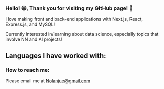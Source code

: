 ### Hello! 😁, Thank you for visiting my GitHub page! 👋

I love making front and back-end applications with Next.js, React, Express.js, and MySQL!

Currently interested in/learning about data science, especially topics that involve NN and AI projects!

## Languages I have worked with:





### How to reach me:
Please email me at Nolanjue@gmail.com
<!--
**Nolanjue/Nolanjue** is a ✨ _special_ ✨ repository because its `README.md` (this file) appears on your GitHub profile.

Here are some ideas to get you started:

- 🔭 I’m currently working on some front and backend applications with Next.js, React, Express.js, and MySQL!
- 🌱 I’m currently learning ...
- 👯 I’m looking to collaborate on ...
- 🤔 I’m looking for help with ...
- 💬 Ask me about ...
- 📫 How to reach me: ...
- 😄 Pronouns: ...
- ⚡ Fun fact: ...
-->
